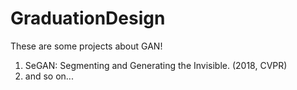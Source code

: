 # GraduationDesign

These are some projects about GAN!

1. SeGAN: Segmenting and Generating the Invisible. (2018, CVPR)
2. and so on...
